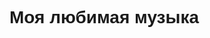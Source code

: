 <html>
 <head>
  <meta charset="utf-8">
  <title>font-style</title>
  <style>
   h1 {
    font-family: Verdana, Arial, Helvetica, sans-serif; /* Рубленый шрифт заголовка */
   } 
  </style>
 </head>
 <body> 
  <h1>Моя любимая музыка</h1>
 </body>
</html>

